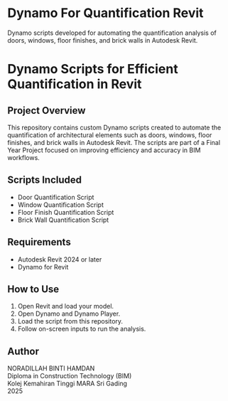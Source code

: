 # Dynamo For Quantification Revit

Dynamo scripts developed for automating the quantification analysis of doors, windows, floor finishes, and brick walls in Autodesk Revit. 
# Dynamo Scripts for Efficient Quantification in Revit

## Project Overview
This repository contains custom Dynamo scripts created to automate the quantification of architectural elements such as doors, windows, floor finishes, and brick walls in Autodesk Revit. The scripts are part of a Final Year Project focused on improving efficiency and accuracy in BIM workflows.

## Scripts Included
- Door Quantification Script
- Window Quantification Script
- Floor Finish Quantification Script
- Brick Wall Quantification Script

## Requirements
- Autodesk Revit 2024 or later
- Dynamo for Revit

## How to Use
1. Open Revit and load your model.
2. Open Dynamo and Dynamo Player.
3. Load the script from this repository.
4. Follow on-screen inputs to run the analysis.

## Author
NORADILLAH BINTI HAMDAN  
Diploma in Construction Technology (BIM)  
Kolej Kemahiran Tinggi MARA Sri Gading  
2025
